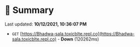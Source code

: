 # 📖 Summary
Last updated: **10/12/2021, 10:36:07 PM**

- `GET` [https://Bhadwa-sala.toxicblte.repl.co](https://Bhadwa-sala.toxicblte.repl.co) - **Down** (120262ms)

